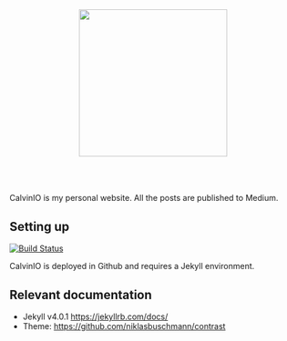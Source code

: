 
<div style="padding-bottom: 10%;" align="center">
    <img width="260" height="259" src="https://avatars1.githubusercontent.com/u/3214379?s=460&u=83ed5fc6afc60d59c0b59227717669affaec6530&v=4">
</div>



CalvinIO is my personal website. All the posts are published to Medium.

## Setting up

[![Build Status](https://travis-ci.org/dwyl/esta.svg?branch=master)](https://www.tranduycanh.com)

CalvinIO is deployed in Github and requires a Jekyll environment.


## Relevant documentation
 * Jekyll v4.0.1 https://jekyllrb.com/docs/
 * Theme: https://github.com/niklasbuschmann/contrast
 
